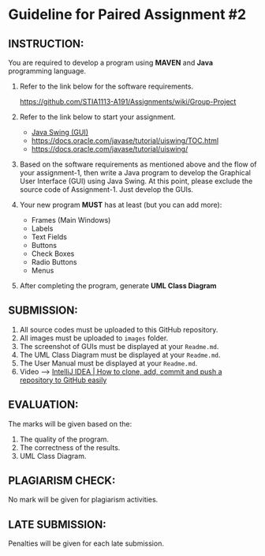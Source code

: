 
# Guideline for Paired Assignment #2

## INSTRUCTION:

You are required to develop a program using __MAVEN__ and __Java__ programming language. 

1. Refer to the link below for the software requirements.  

   https://github.com/STIA1113-A191/Assignments/wiki/Group-Project

2. Refer to the link below to start your assignment.  

   * [Java Swing (GUI)](https://www.youtube.com/playlist?list=PLUAPloemj66NXJpvUEDmWcK3dDz5f6ooc)
   * https://docs.oracle.com/javase/tutorial/uiswing/TOC.html
   * https://docs.oracle.com/javase/tutorial/uiswing/

3. Based on the software requirements as mentioned above and the flow of your assignment-1, then write a Java program to develop the Graphical User Interface (GUI) using Java Swing. At this point, please exclude the source code of Assignment-1. Just develop the GUIs.

4. Your new program __MUST__ has at least (but you can add more):  

   * Frames (Main Windows)
   * Labels
   * Text Fields
   * Buttons 
   * Check Boxes
   * Radio Buttons
   * Menus
 
5. After completing the program, generate __UML Class Diagram__


## SUBMISSION:

1. All source codes must be uploaded to this GitHub repository.
2. All images must be uploaded to `images` folder.
3. The screenshot of GUIs must be displayed at your `Readme.md`.
4. The UML Class Diagram must be displayed at your `Readme.md`.
5. The User Manual must be displayed at your `Readme.md`.
6. Video --> [IntelliJ IDEA | How to clone, add, commit and push a repository to GitHub easily](https://youtu.be/RXV3Yusr0SI)


## EVALUATION:

The marks will be given based on the:
1. The quality of the program.
2. The correctness of the results.
3. UML Class Diagram.

## PLAGIARISM CHECK:

No mark will be given for plagiarism activities.

## LATE SUBMISSION:

Penalties will be given for each late submission.
